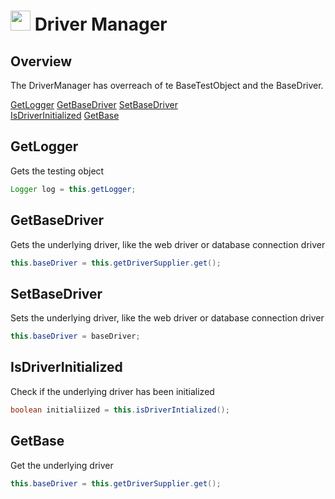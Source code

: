 # <img src="resources/jmaqslogo.jpg" height="32" width="32"> Driver Manager

## Overview
The DriverManager has overreach of te BaseTestObject and the BaseDriver.

[GetLogger](#GetLogger)
[GetBaseDriver](#GetBaseDriver) 
[SetBaseDriver](#SetBaseDriver)  
[IsDriverInitialized](#IsDriverInitialized)
[GetBase](#GetBase)

## GetLogger
Gets the testing object
```java
Logger log = this.getLogger;
```

## GetBaseDriver
Gets the underlying driver, like the web driver or database connection driver
 ```java
 this.baseDriver = this.getDriverSupplier.get();
 ```

## SetBaseDriver
Sets the underlying driver, like the web driver or database connection driver
 ```java
this.baseDriver = baseDriver;
 ```

## IsDriverInitialized
Check if the underlying driver has been initialized
```java
boolean initialiized = this.isDriverIntialized();
```

## GetBase
Get the underlying driver
```java
this.baseDriver = this.getDriverSupplier.get();
```